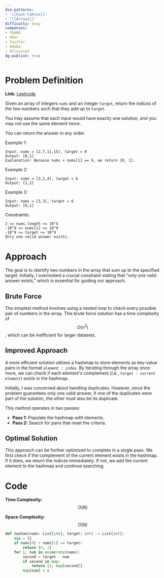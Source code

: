```yaml
---
dsa-patterns: 
- '[[hash tables]]'
- '[[Arrays]]'
difficulty: easy
companies: 
- FAANG
- Uber
- Twitter
- Adobe
- Atlassian
dg-publish: true
---
```

# Problem Definition
**Link:** [Leetcode](https://leetcode.com/problems/two-sum/description/)

Given an array of integers `nums` and an integer `target`, return the indices of the two numbers such that they add up to `target`.

You may assume that each input would have exactly one solution, and you may not use the same element twice.

You can return the answer in any order.

Example 1:

    Input: nums = [2,7,11,15], target = 9
    Output: [0,1]
    Explanation: Because nums + nums[1] == 9, we return [0, 1].

Example 2:

    Input: nums = [3,2,4], target = 6
    Output: [1,2]

Example 3:

    Input: nums = [3,3], target = 6
    Output: [0,1]

Constraints:

    2 <= nums.length <= 10^4
    -10^9 <= nums[i] <= 10^9
    -10^9 <= target <= 10^9
    Only one valid answer exists.

# Approach

The goal is to identify two numbers in the array that sum up to the specified target. Initially, I overlooked a crucial constraint stating that "only one valid answer exists," which is essential for guiding our approach.

## Brute Force

The simplest method involves using a nested loop to check every possible pair of numbers in the array. This brute force solution has a time complexity of $$O(n^2)$$, which can be inefficient for larger datasets.

## Improved Approach

A more efficient solution utilizes a hashmap to store elements as key-value pairs in the format `element : index`. By iterating through the array once more, we can check if each element's complement (i.e., `target - current element`) exists in the hashmap. 

Initially, I was concerned about handling duplicates. However, since the problem guarantees only one valid answer, if one of the duplicates were part of the solution, the other must also be its duplicate.

This method operates in two passes:
- **Pass 1:** Populate the hashmap with elements.
- **Pass 2:** Search for pairs that meet the criteria.

## Optimal Solution

This approach can be further optimized to complete in a single pass. We first check if the complement of the current element exists in the hashmap. If it does, we return the indices immediately. If not, we add the current element to the hashmap and continue searching.

# Code

**Time Complexity:** $$O(N)$$

**Space Complexity:** $$O(N)$$

```python
def twoSum(nums: List[int], target: int) -> List[int]:
    map = {}
    if nums[0] + nums[1] == target:
        return [0, 1]
    for i, num in enumerate(nums):
        second = target - num
        if second in map:
            return [i, map[second]]
        map[num] = i
```
